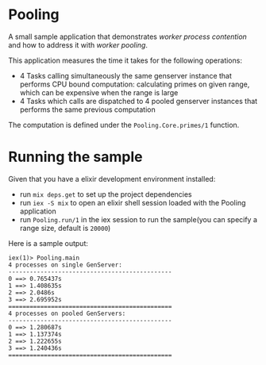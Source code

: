 # Pooling

A small sample application that demonstrates *worker process contention* and how to address it with *worker pooling*.

This application measures the time it takes for the following operations:
 - 4 Tasks calling simultaneously the same genserver instance that performs CPU bound computation: calculating primes on given range, which can be expensive when the range is large
 - 4 Tasks which calls are dispatched to 4 pooled genserver instances that performs the same previous computation

The computation is defined under the `Pooling.Core.primes/1` function.


# Running the sample

Given that you have a elixir development environment installed:

- run `mix deps.get` to set up the project dependencies
- run `iex -S mix` to open an elixir shell session loaded with the Pooling application
- run `Pooling.run/1` in the iex session to run the sample(you can specify a range size, default is `20000`)

Here is a sample output:

```
iex(1)> Pooling.main
4 processes on single GenServer:
----------------------------------------------
0 ==> 0.765437s
1 ==> 1.408635s
2 ==> 2.0486s
3 ==> 2.695952s
==============================================
4 processes on pooled GenServers:
----------------------------------------------
0 ==> 1.280687s
1 ==> 1.137374s
2 ==> 1.222655s
3 ==> 1.240436s
==============================================

```
